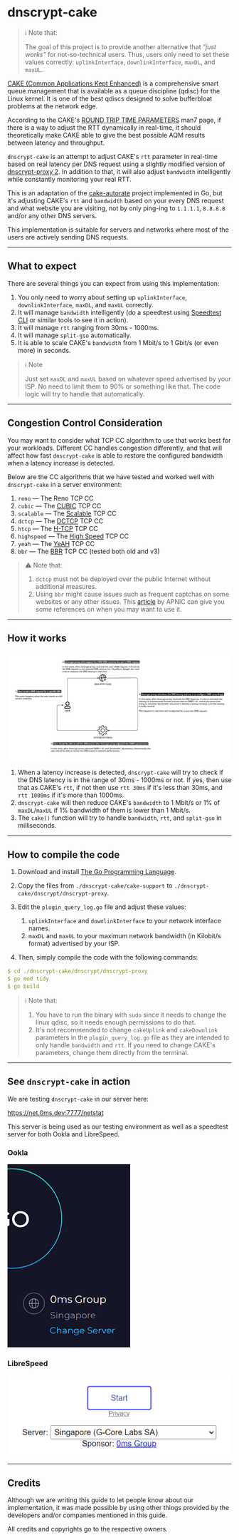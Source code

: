 # dnscrypt-cake

> :information_source: Note that:
>
> The goal of this project is to provide another alternative that *"just works"* for not-so-technical users. Thus, users only need to set these values correctly: `uplinkInterface`, `downlinkInterface`, `maxDL`, and `maxUL`.

[CAKE (Common Applications Kept Enhanced)](https://www.bufferbloat.net/projects/codel/wiki/CakeTechnical/) is a comprehensive smart queue management that is available as a queue discipline (qdisc) for the Linux kernel. It is one of the best qdiscs designed to solve bufferbloat problems at the network edge.

According to the CAKE's [ROUND TRIP TIME PARAMETERS](https://man7.org/linux/man-pages/man8/tc-cake.8.html) man7 page, if there is a way to adjust the RTT dynamically in real-time, it should theoretically make CAKE able to give the best possible AQM results between latency and throughput.

`dnscrypt-cake` is an attempt to adjust CAKE's `rtt` parameter in real-time based on real latency per DNS request using a slightly modified version of [dnscrypt-proxy 2](https://github.com/DNSCrypt/dnscrypt-proxy). In addition to that, it will also adjust `bandwidth` intelligently while constantly monitoring your real RTT.

This is an adaptation of the [cake-autorate](https://github.com/lynxthecat/cake-autorate) project implemented in Go, but it's adjusting CAKE's `rtt` and `bandwidth` based on your every DNS request and what website you are visiting, not by only ping-ing to `1.1.1.1`, `8.8.8.8` and/or any other DNS servers.

This implementation is suitable for servers and networks where most of the users are actively sending DNS requests.

* * *

## What to expect

There are several things you can expect from using this implementation:
1. You only need to worry about setting up `uplinkInterface`, `downlinkInterface`, `maxDL`, and `maxUL` correctly.
2. It will manage `bandwidth` intelligently (do a speedtest using [Speedtest CLI](https://www.speedtest.net/apps/cli) or similar tools to see it in action).
3. It will manage `rtt` ranging from 30ms - 1000ms.
4. It will manage `split-gso` automatically.
5. It is able to scale CAKE's `bandwidth` from 1 Mbit/s to 1 Gbit/s (or even more) in seconds.

> :information_source: Note
>
> Just set `maxDL` and `maxUL` based on whatever speed advertised by your ISP. No need to limit them to 90% or something like that. The code logic will try to handle that automatically.

* * *

## Congestion Control Consideration

You may want to consider what TCP CC algorithm to use that works best for your workloads.
Different CC handles congestion differently, and that will affect how fast `dnscrypt-cake` is able to restore the configured bandwidth when a latency increase is detected.

Below are the CC algorithms that we have tested and worked well with `dnscrypt-cake` in a server environment:
1. `reno` — The Reno TCP CC
2. `cubic` — The [CUBIC](https://en.wikipedia.org/wiki/CUBIC_TCP) TCP CC
3. `scalable` — The [Scalable](https://en.wikipedia.org/wiki/Scalable_TCP) TCP CC
4. `dctcp` — The [DCTCP](https://datatracker.ietf.org/doc/html/rfc8257) TCP CC
5. `htcp` — The [H-TCP](https://en.wikipedia.org/wiki/H-TCP) TCP CC
6. `highspeed` — The [High Speed](https://en.wikipedia.org/wiki/HSTCP) TCP CC
7. `yeah` — The [YeAH](https://www.gdt.id.au/~gdt/presentations/2010-07-06-questnet-tcp/reference-materials/papers/baiocchi+castellani+vacirca-yeah-tcp-yet-another-highspeed-tcp.pdf) TCP CC
8. `bbr` — The [BBR](https://github.com/google/bbr) TCP CC (tested both old and v3)

> :warning: Note that:
>
> 1. `dctcp` must not be deployed over the public Internet without additional measures.
> 2. Using `bbr` might cause issues such as frequent captchas on some websites or any other issues. This [article](https://blog.apnic.net/2020/01/10/when-to-use-and-not-use-bbr/) by APNIC can give you some references on when you may want to use it.

* * *

## How it works

![Workflow](https://github.com/galpt/dnscrypt-cake/blob/main/img/dnscrypt-cake.jpg)

1. When a latency increase is detected, `dnscrypt-cake` will try to check if the DNS latency is in the range of 30ms - 1000ms or not.
If yes, then use that as CAKE's `rtt`, if not then use `rtt 30ms` if it's less than 30ms, and `rtt 1000ms` if it's more than 1000ms.
2. `dnscrypt-cake` will then reduce CAKE's `bandwidth` to 1 Mbit/s or 1% of `maxDL`/`maxUL` if 1% bandwidth of them is lower than 1 Mbit/s.
3. The `cake()` function will try to handle `bandwidth`, `rtt`, and `split-gso` in milliseconds.

* * *

## How to compile the code

1. Download and install [The Go Programming Language](https://go.dev/).
2. Copy the files from `./dnscrypt-cake/cake-support` to `./dnscrypt-cake/dnscrypt/dnscrypt-proxy`.
3. Edit the `plugin_query_log.go` file and adjust these values:
   1. `uplinkInterface` and `downlinkInterface` to your network interface names.
   3. `maxDL` and `maxUL` to your maximum network bandwidth (in Kilobit/s format) advertised by your ISP.


4. Then, simply compile the code with the following commands:

```yaml
$ cd ./dnscrypt-cake/dnscrypt/dnscrypt-proxy
$ go mod tidy
$ go build
```

> :information_source: Note that:
> 1. You have to run the binary with `sudo` since it needs to change the linux qdisc, so it needs enough permissions to do that.
> 2. It's not recommended to change `cakeUplink` and `cakeDownlink` parameters in the `plugin_query_log.go` file as they are intended to only handle `bandwidth` and `rtt`. If you need to change CAKE's parameters, change them directly from the terminal.

* * *

## See `dnscrypt-cake` in action

We are testing `dnscrypt-cake` in our server here:

https://net.0ms.dev:7777/netstat

This server is being used as our testing environment as well as a speedtest server for both Ookla and LibreSpeed.

### Ookla

![Ookla](https://github.com/galpt/dnscrypt-cake/blob/main/img/ookla.png)

### LibreSpeed

![LibreSpeed](https://github.com/galpt/dnscrypt-cake/blob/main/img/librespeed.png)

* * *

## Credits

Although we are writing this guide to let people know about our implementation, it was made possible by using other things provided by the developers and/or companies mentioned in this guide.

All credits and copyrights go to the respective owners.
